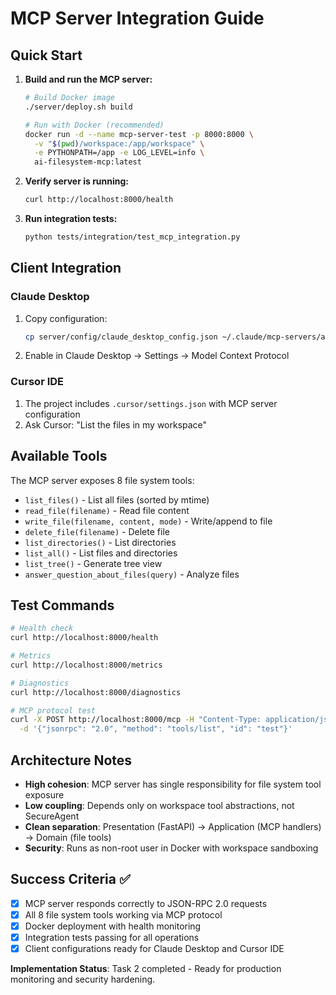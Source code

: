 # MCP Server Integration Guide

## Quick Start

1. **Build and run the MCP server:**

   ```bash
   # Build Docker image
   ./server/deploy.sh build

   # Run with Docker (recommended)
   docker run -d --name mcp-server-test -p 8000:8000 \
     -v "$(pwd)/workspace:/app/workspace" \
     -e PYTHONPATH=/app -e LOG_LEVEL=info \
     ai-filesystem-mcp:latest
   ```

2. **Verify server is running:**

   ```bash
   curl http://localhost:8000/health
   ```

3. **Run integration tests:**
   ```bash
   python tests/integration/test_mcp_integration.py
   ```

## Client Integration

### Claude Desktop

1. Copy configuration:

   ```bash
   cp server/config/claude_desktop_config.json ~/.claude/mcp-servers/ai-filesystem.json
   ```

2. Enable in Claude Desktop → Settings → Model Context Protocol

### Cursor IDE

1. The project includes `.cursor/settings.json` with MCP server configuration
2. Ask Cursor: "List the files in my workspace"

## Available Tools

The MCP server exposes 8 file system tools:

- `list_files()` - List all files (sorted by mtime)
- `read_file(filename)` - Read file content
- `write_file(filename, content, mode)` - Write/append to file
- `delete_file(filename)` - Delete file
- `list_directories()` - List directories
- `list_all()` - List files and directories
- `list_tree()` - Generate tree view
- `answer_question_about_files(query)` - Analyze files

## Test Commands

```bash
# Health check
curl http://localhost:8000/health

# Metrics
curl http://localhost:8000/metrics

# Diagnostics
curl http://localhost:8000/diagnostics

# MCP protocol test
curl -X POST http://localhost:8000/mcp -H "Content-Type: application/json" \
  -d '{"jsonrpc": "2.0", "method": "tools/list", "id": "test"}'
```

## Architecture Notes

- **High cohesion**: MCP server has single responsibility for file system tool exposure
- **Low coupling**: Depends only on workspace tool abstractions, not SecureAgent
- **Clean separation**: Presentation (FastAPI) → Application (MCP handlers) → Domain (file tools)
- **Security**: Runs as non-root user in Docker with workspace sandboxing

## Success Criteria ✅

- [x] MCP server responds correctly to JSON-RPC 2.0 requests
- [x] All 8 file system tools working via MCP protocol
- [x] Docker deployment with health monitoring
- [x] Integration tests passing for all operations
- [x] Client configurations ready for Claude Desktop and Cursor IDE

**Implementation Status**: Task 2 completed - Ready for production monitoring and security hardening.
